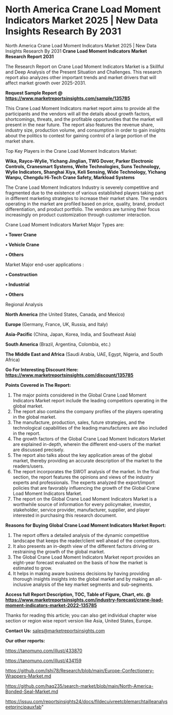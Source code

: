 # North America Crane Load Moment Indicators Market 2025 | New Data Insights Research By 2031
North America Crane Load Moment Indicators Market 2025 | New Data Insights Research By 2031
<strong>Crane Load Moment Indicators Market Research Report 2031</strong>

The Research Report on Crane Load Moment Indicators Market is a Skillful and Deep Analysis of the Present Situation and Challenges. This research report also analyzes other important trends and market drivers that will affect market growth over 2025-2031.

<strong>Request Sample Report @ <a href=https://www.marketreportsinsights.com/sample/135785>https://www.marketreportsinsights.com/sample/135785</a></strong>

This Crane Load Moment Indicators market report aims to provide all the participants and the vendors will all the details about growth factors, shortcomings, threats, and the profitable opportunities that the market will present in the near future. The report also features the revenue share, industry size, production volume, and consumption in order to gain insights about the politics to contest for gaining control of a large portion of the market share.

Top Key Players in the Crane Load Moment Indicators Market:

<strong>Wika, Rayco-Wylie, Yichang Jinglian, TWG Dover, Parker Electronic Controls, Cranesmart Systems, Weite Technologies, Suns Technology, Wylie Indicators, Shanghai Xiya, Keli Sensing, Wide Technology, Yichang Wanpu, Chengdu Hi-Tech Crane Safety, Markload Systems</strong>

The Crane Load Moment Indicators Industry is severely competitive and fragmented due to the existence of various established players taking part in different marketing strategies to increase their market share. The vendors operating in the market are profiled based on price, quality, brand, product differentiation, and product portfolio. The vendors are turning their focus increasingly on product customization through customer interaction.

Crane Load Moment Indicators Market Major Types are:

<strong>• Tower Crane

• Vehicle Crane

• Others</strong>

Market Major end-user applications :

<strong>• Construction

• Industrial

• Others</strong>

Regional Analysis

</u><strong><b>North America</b></strong> (the United States, Canada, and Mexico)

<strong><b>Europe </b></strong>(Germany, France, UK, Russia, and Italy)

<strong><b>Asia-Pacific</b></strong> (China, Japan, Korea, India, and Southeast Asia)

<strong><b>South America</b></strong> (Brazil, Argentina, Colombia, etc.)

<strong><b>The Middle East and Africa</b></strong> (Saudi Arabia, UAE, Egypt, Nigeria, and South Africa)

<strong>Go For Interesting Discount Here: <a href=https://www.marketreportsinsights.com/discount/135785>https://www.marketreportsinsights.com/discount/135785</a></strong>

<strong>Points Covered in The Report:</strong>
<ol>
  <li>The major points considered in the Global Crane Load Moment Indicators Market report include the leading competitors operating in the global market.</li>
  <li>The report also contains the company profiles of the players operating in the global market.</li>
  <li>The manufacture, production, sales, future strategies, and the technological capabilities of the leading manufacturers are also included in the report.</li>
  <li>The growth factors of the Global Crane Load Moment Indicators Market are explained in-depth, wherein the different end-users of the market are discussed precisely.</li>
  <li>The report also talks about the key application areas of the global market, thereby providing an accurate description of the market to the readers/users.</li>
  <li>The report incorporates the SWOT analysis of the market. In the final section, the report features the opinions and views of the industry experts and professionals. The experts analyzed the export/import policies that are favorably influencing the growth of the Global Crane Load Moment Indicators Market.</li>
  <li>The report on the Global Crane Load Moment Indicators Market is a worthwhile source of information for every policymaker, investor, stakeholder, service provider, manufacturer, supplier, and player interested in purchasing this research document.</li>
</ol>
<strong>Reasons for Buying Global Crane Load Moment Indicators Market Report:</strong>

<ol>
  <li>The report offers a detailed analysis of the dynamic competitive landscape that keeps the reader/client well ahead of the competitors.</li>
  <li>It also presents an in-depth view of the different factors driving or restraining the growth of the global market.</li>
  <li>The Global Crane Load Moment Indicators Market report provides an eight-year forecast evaluated on the basis of how the market is estimated to grow.</li>
  <li>It helps in making aware business decisions by having providing thorough insights insights into the global market and by making an all-inclusive analysis of the key market segments and sub-segments.</li>
</ol>
<strong>Access full Report Description, TOC, Table of Figure, Chart, etc. @ <a href=https://www.marketreportsinsights.com/industry-forecast/crane-load-moment-indicators-market-2022-135785>https://www.marketreportsinsights.com/industry-forecast/crane-load-moment-indicators-market-2022-135785</a></strong>


Thanks for reading this article; you can also get individual chapter wise section or region wise report version like Asia, United States, Europe.

<strong>Contact Us:</strong>
sales@marketreportsinsights.com

<strong>Our other reports:</strong>

<a href=https://tanomuno.com/illust/433870>https://tanomuno.com/illust/433870</a>

<a href=https://tanomuno.com/illust/434159>https://tanomuno.com/illust/434159</a>

<a href=https://github.com/Ishi78/Research/blob/main/Europe-Confectionery-Wrappers-Market.md>https://github.com/Ishi78/Research/blob/main/Europe-Confectionery-Wrappers-Market.md</a>

<a href=https://github.com/haq235/search-market/blob/main/North-America-Bonded-Seal-Market.md>https://github.com/haq235/search-market/blob/main/North-America-Bonded-Seal-Market.md</a>

<a href=https://issuu.com/reportsinsights24/docs/fildecuivreetcblemarchtailleanalyseetprincipauxfab>https://issuu.com/reportsinsights24/docs/fildecuivreetcblemarchtailleanalyseetprincipauxfab</a>"
